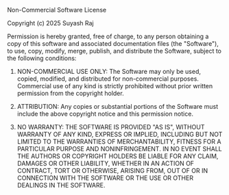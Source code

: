 Non-Commercial Software License

Copyright (c) 2025 Suyash Raj

Permission is hereby granted, free of charge, to any person obtaining a copy 
of this software and associated documentation files (the "Software"), to use, 
copy, modify, merge, publish, and distribute the Software, subject to the 
following conditions:

1. NON-COMMERCIAL USE ONLY:
   The Software may only be used, copied, modified, and distributed for 
   non-commercial purposes. Commercial use of any kind is strictly prohibited 
   without prior written permission from the copyright holder.

2. ATTRIBUTION:
   Any copies or substantial portions of the Software must include the above 
   copyright notice and this permission notice.

3. NO WARRANTY:
   THE SOFTWARE IS PROVIDED "AS IS", WITHOUT WARRANTY OF ANY KIND, EXPRESS OR 
   IMPLIED, INCLUDING BUT NOT LIMITED TO THE WARRANTIES OF MERCHANTABILITY, 
   FITNESS FOR A PARTICULAR PURPOSE AND NONINFRINGEMENT. IN NO EVENT SHALL THE 
   AUTHORS OR COPYRIGHT HOLDERS BE LIABLE FOR ANY CLAIM, DAMAGES OR OTHER 
   LIABILITY, WHETHER IN AN ACTION OF CONTRACT, TORT OR OTHERWISE, ARISING FROM, 
   OUT OF OR IN CONNECTION WITH THE SOFTWARE OR THE USE OR OTHER DEALINGS IN THE 
   SOFTWARE.


